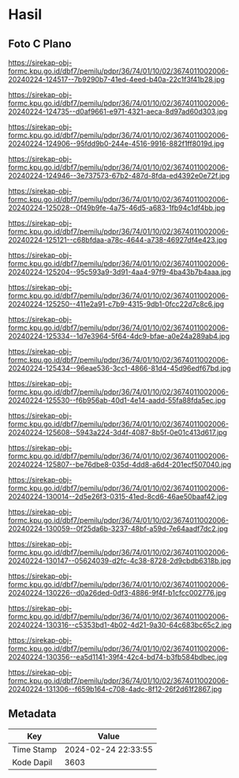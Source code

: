 # Hasil

## Foto C Plano

https://sirekap-obj-formc.kpu.go.id/dbf7/pemilu/pdpr/36/74/01/10/02/3674011002006-20240224-124517--7b9290b7-41ed-4eed-b40a-22c1f3f41b28.jpg

https://sirekap-obj-formc.kpu.go.id/dbf7/pemilu/pdpr/36/74/01/10/02/3674011002006-20240224-124735--d0af9661-e971-4321-aeca-8d97ad60d303.jpg

https://sirekap-obj-formc.kpu.go.id/dbf7/pemilu/pdpr/36/74/01/10/02/3674011002006-20240224-124906--95fdd9b0-244e-4516-9916-882f1ff8019d.jpg

https://sirekap-obj-formc.kpu.go.id/dbf7/pemilu/pdpr/36/74/01/10/02/3674011002006-20240224-124946--3e737573-67b2-487d-8fda-ed4392e0e72f.jpg

https://sirekap-obj-formc.kpu.go.id/dbf7/pemilu/pdpr/36/74/01/10/02/3674011002006-20240224-125028--0f49b9fe-4a75-46d5-a683-1fb94c1df4bb.jpg

https://sirekap-obj-formc.kpu.go.id/dbf7/pemilu/pdpr/36/74/01/10/02/3674011002006-20240224-125121--c68bfdaa-a78c-4644-a738-46927df4e423.jpg

https://sirekap-obj-formc.kpu.go.id/dbf7/pemilu/pdpr/36/74/01/10/02/3674011002006-20240224-125204--95c593a9-3d91-4aa4-97f9-4ba43b7b4aaa.jpg

https://sirekap-obj-formc.kpu.go.id/dbf7/pemilu/pdpr/36/74/01/10/02/3674011002006-20240224-125250--411e2a91-c7b9-4315-9db1-0fcc22d7c8c6.jpg

https://sirekap-obj-formc.kpu.go.id/dbf7/pemilu/pdpr/36/74/01/10/02/3674011002006-20240224-125334--1d7e3964-5f64-4dc9-bfae-a0e24a289ab4.jpg

https://sirekap-obj-formc.kpu.go.id/dbf7/pemilu/pdpr/36/74/01/10/02/3674011002006-20240224-125434--96eae536-3cc1-4866-81d4-45d96edf67bd.jpg

https://sirekap-obj-formc.kpu.go.id/dbf7/pemilu/pdpr/36/74/01/10/02/3674011002006-20240224-125530--f6b956ab-40d1-4e14-aadd-55fa88fda5ec.jpg

https://sirekap-obj-formc.kpu.go.id/dbf7/pemilu/pdpr/36/74/01/10/02/3674011002006-20240224-125608--5943a224-3d4f-4087-8b5f-0e01c413d617.jpg

https://sirekap-obj-formc.kpu.go.id/dbf7/pemilu/pdpr/36/74/01/10/02/3674011002006-20240224-125807--be76dbe8-035d-4dd8-a6d4-201ecf507040.jpg

https://sirekap-obj-formc.kpu.go.id/dbf7/pemilu/pdpr/36/74/01/10/02/3674011002006-20240224-130014--2d5e26f3-0315-41ed-8cd6-46ae50baaf42.jpg

https://sirekap-obj-formc.kpu.go.id/dbf7/pemilu/pdpr/36/74/01/10/02/3674011002006-20240224-130059--0f25da6b-3237-48bf-a59d-7e64aadf7dc2.jpg

https://sirekap-obj-formc.kpu.go.id/dbf7/pemilu/pdpr/36/74/01/10/02/3674011002006-20240224-130147--05624039-d2fc-4c38-8728-2d9cbdb6318b.jpg

https://sirekap-obj-formc.kpu.go.id/dbf7/pemilu/pdpr/36/74/01/10/02/3674011002006-20240224-130226--d0a26ded-0df3-4886-9f4f-b1cfcc002776.jpg

https://sirekap-obj-formc.kpu.go.id/dbf7/pemilu/pdpr/36/74/01/10/02/3674011002006-20240224-130316--c5353bd1-4b02-4d21-9a30-64c683bc65c2.jpg

https://sirekap-obj-formc.kpu.go.id/dbf7/pemilu/pdpr/36/74/01/10/02/3674011002006-20240224-130356--ea5d1141-39f4-42c4-bd74-b3fb584bdbec.jpg

https://sirekap-obj-formc.kpu.go.id/dbf7/pemilu/pdpr/36/74/01/10/02/3674011002006-20240224-131306--f659b164-c708-4adc-8f12-26f2d61f2867.jpg


## Metadata

| Key        | Value               |
| ---------- | ------------------- |
| Time Stamp | 2024-02-24 22:33:55 |
| Kode Dapil | 3603                |




